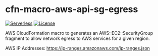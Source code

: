 # cfn-macro-aws-api-sg-egress
[![Serverless](http://public.serverless.com/badges/v3.svg)](http://www.serverless.com)
[![License](https://img.shields.io/badge/License-BSD%202--Clause-orange.svg)](https://opensource.org/licenses/BSD-2-Clause)
<!-- [![Build Status](https://travis-ci.org/ServerlessOpsIO/%%PROJECT%%.svg?branch=master)](https://travis-ci.org/ServerlessOpsIO/%%PROJECT%%) -->
AWS CloudFormation macro to generates an AWS::EC2::SecurityGroup fragment to allow network egress to AWS services for a given region.

AWS IP Addresses: https://ip-ranges.amazonaws.com/ip-ranges.json

